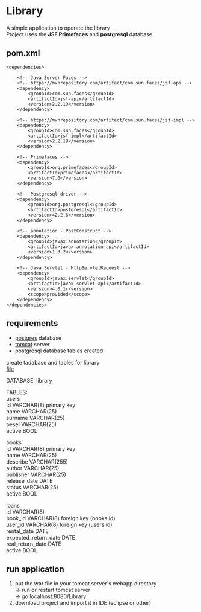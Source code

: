 # Library
A simple application to operate the library  
Project uses the **JSF Primefaces** and **postgresql** database

## pom.xml

	<dependencies>

		<!-- Java Server Faces -->
		<!-- https://mvnrepository.com/artifact/com.sun.faces/jsf-api -->
		<dependency>
			<groupId>com.sun.faces</groupId>
			<artifactId>jsf-api</artifactId>
			<version>2.2.19</version>
		</dependency>

		<!-- https://mvnrepository.com/artifact/com.sun.faces/jsf-impl -->
		<dependency>
			<groupId>com.sun.faces</groupId>
			<artifactId>jsf-impl</artifactId>
			<version>2.2.19</version>
		</dependency>

		<!-- Primefaces -->
		<dependency>
			<groupId>org.primefaces</groupId>
			<artifactId>primefaces</artifactId>
			<version>7.0</version>
		</dependency>

		<!-- Postgresql driver -->
		<dependency>
			<groupId>org.postgresql</groupId>
			<artifactId>postgresql</artifactId>
			<version>42.2.6</version>
		</dependency>
    
		<!-- annotation - PostConstruct -->
		<dependency>
  			<groupId>javax.annotation</groupId>
  			<artifactId>javax.annotation-api</artifactId>
  			<version>1.3.2</version>
		</dependency>
    
		<!-- Java Servlet - HttpServletRequest -->
		<dependency>
    		<groupId>javax.servlet</groupId>
    		<artifactId>javax.servlet-api</artifactId>
    		<version>4.0.1</version>
    		<scope>provided</scope>
		</dependency>
	</dependencies>
  
  ## requirements
  
  - [postgres](https://www.postgresql.org/download/) database  
  - [tomcat](http://tomcat.apache.org/) server  
  - postgresql database tables created
  
  create tadabase and tables for library  
  [file](https://github.com/damianzxc/Library/blob/master/sql.txt)

DATABASE: library
        
TABLES:  
users  
	id VARCHAR(8) primary key  
	name VARCHAR(25)  
	surname VARCHAR(25)  
	pesel VARCHAR(25)  
	active BOOL  

books  
	id VARCHAR(8) primary key  
	name VARCHAR(25)  
	describe VARCHAR(255)  
	author VARCHAR(25)  
	publisher VARCHAR(25)  
	release_date DATE  
	status VARCHAR(25)  
	active BOOL  

loans  
	id VARCHAR(8)  
	book_id VARCHAR(8) foreign key (books.id)  
	user_id VARCHAR(8) foreign key (users.id)  
	rental_date DATE  
	expected_return_date DATE  
	real_return_date DATE  
	active BOOL  

## run application
1. put the war file in your tomcat server's webapp directory  
	-> run or restart tomcat server  
	-> go localhost:8080/Library  
2. download project and import it in IDE (eclipse or other)
